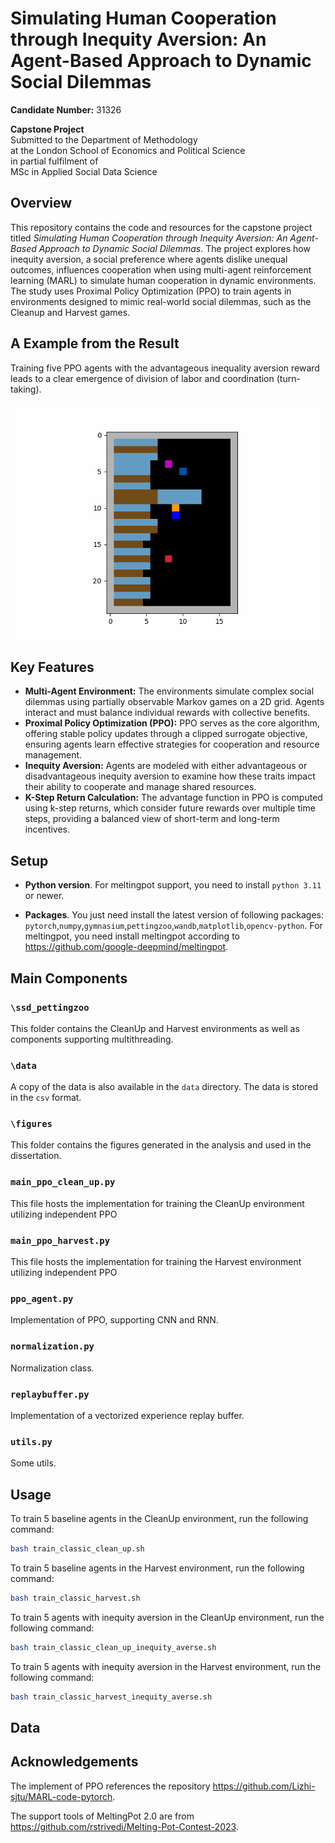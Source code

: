 # Simulating Human Cooperation through Inequity Aversion: An Agent-Based Approach to Dynamic Social Dilemmas

**Candidate Number:** 31326

**Capstone Project**  
Submitted to the Department of Methodology  
at the London School of Economics and Political Science  
in partial fulfilment of  
MSc in Applied Social Data Science

## Overview

This repository contains the code and resources for the capstone project titled *Simulating Human Cooperation through Inequity Aversion: An Agent-Based Approach to Dynamic Social Dilemmas*. The project explores how inequity aversion, a social preference where agents dislike unequal outcomes, influences cooperation when using multi-agent reinforcement learning (MARL) to simulate human cooperation in dynamic environments. The study uses Proximal Policy Optimization (PPO) to train agents in environments designed to mimic real-world social dilemmas, such as the Cleanup and Harvest games.

## A Example from the Result
Training five PPO agents with the advantageous inequality aversion reward leads to a clear emergence of division of labor and coordination (turn-taking).

![gif of results](videos/100_trajectory.gif)

## Key Features

- **Multi-Agent Environment:** The environments simulate complex social dilemmas using partially observable Markov games on a 2D grid. Agents interact and must balance individual rewards with collective benefits.
- **Proximal Policy Optimization (PPO):** PPO serves as the core algorithm, offering stable policy updates through a clipped surrogate objective, ensuring agents learn effective strategies for cooperation and resource management.
- **Inequity Aversion:** Agents are modeled with either advantageous or disadvantageous inequity aversion to examine how these traits impact their ability to cooperate and manage shared resources.
- **K-Step Return Calculation:** The advantage function in PPO is computed using k-step returns, which consider future rewards over multiple time steps, providing a balanced view of short-term and long-term incentives.

## Setup
* **Python version**. For meltingpot support, you need to install `python 3.11` or newer.

* **Packages**. You just need install the latest version of following packages: `pytorch`,`numpy`,`gymnasium`,`pettingzoo`,`wandb`,`matplotlib`,`opencv-python`.
For meltingpot, you need install meltingpot according to <https://github.com/google-deepmind/meltingpot>.
## Main Components
### `\ssd_pettingzoo`
This folder contains the CleanUp and Harvest environments as well as components supporting multithreading.

### `\data`
A copy of the data is also available in the `data` directory. The data is stored in the `csv` format.

### `\figures`
This folder contains the figures generated in the analysis and used in the dissertation.

### `main_ppo_clean_up.py`
This file hosts the implementation for training the CleanUp environment utilizing independent PPO 

### `main_ppo_harvest.py`
This file hosts the implementation for training the Harvest environment utilizing independent PPO 

### `ppo_agent.py`
Implementation of PPO, supporting CNN and RNN.

### `normalization.py`
Normalization class.

### `replaybuffer.py`
Implementation of a vectorized experience replay buffer.

### `utils.py`
Some utils.

## Usage
To train 5 baseline agents in the CleanUp environment, run the following command:
```bash
bash train_classic_clean_up.sh
```
To train 5 baseline agents in the Harvest environment, run the following command:
```bash
bash train_classic_harvest.sh
```
To train 5 agents with inequity aversion in the CleanUp environment, run the following command:
```bash
bash train_classic_clean_up_inequity_averse.sh
```
To train 5 agents with inequity aversion in the Harvest environment, run the following command:
```bash
bash train_classic_harvest_inequity_averse.sh
```

## Data



## Acknowledgements
The implement of PPO references the repository https://github.com/Lizhi-sjtu/MARL-code-pytorch.

The support tools of MeltingPot 2.0 are from https://github.com/rstrivedi/Melting-Pot-Contest-2023.
